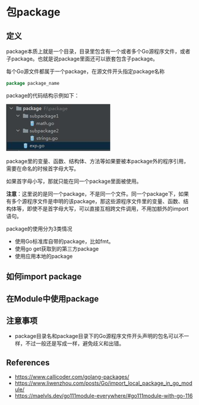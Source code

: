 # 包package

## 定义

package本质上就是一个目录，目录里包含有一个或者多个Go源程序文件，或者子package。也就是说package里面还可以嵌套包含子package。

每个Go源文件都属于一个package，在源文件开头指定package名称

```go
package package_name
```

package的代码结构示例如下：

![image-20211104181754164](./img/package_structure.jpg)

package里的变量、函数、结构体、方法等如果要被本package外的程序引用，需要在命名的时候首字母大写。

如果首字母小写，那就只能在同一个package里面被使用。

**注意**：这里说的是同一个package，不是同一个文件。同一个package下，如果有多个源程序文件是申明的该package，那这些源程序文件里的变量、函数、结构体等，即使不是首字母大写，可以直接互相跨文件调用，不用加额外的import语句。

package的使用分为3类情况

* 使用Go标准库自带的package，比如fmt。
* 使用go get获取到的第三方package
* 使用应用本地的package



## 如何import package



## 在Module中使用package





## 注意事项

* package目录名和package目录下的Go源程序文件开头声明的包名可以不一样，不过一般还是写成一样，避免歧义和出错。



## References

* https://www.callicoder.com/golang-packages/
* https://www.liwenzhou.com/posts/Go/import_local_package_in_go_module/
* https://maelvls.dev/go111module-everywhere/#go111module-with-go-116